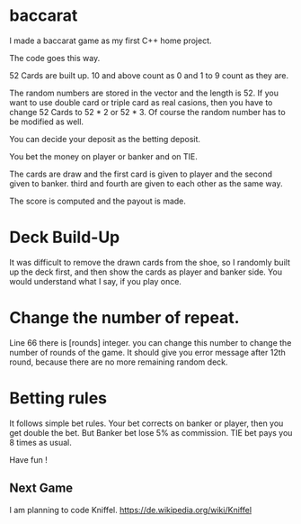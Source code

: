 # baccarat
I made a baccarat game as my first C++ home project.

The code goes this way.

52 Cards are built up.
10 and above count as 0 and 1 to 9 count as they are.

The random numbers are stored in the vector and the length is 52.
If you want to use double card or triple card as real casions, then you have to change 52 Cards to 52 * 2 or 52 * 3.
Of course the random number has to be modified as well.

You can decide your deposit as the betting deposit.

You bet the money on player or banker and on TIE.

The cards are draw and the first card is given to player and the second given to banker.
third and fourth are given to each other as the same way.

The score is computed and the payout is made.

# Deck Build-Up
It was difficult to remove the drawn cards from the shoe, so I randomly built up the deck first,
and then show the cards as player and banker side. You would understand what I say, if you play once.

# Change the number of repeat.
Line 66 there is [rounds] integer. you can change this number to change the number of rounds of the game.
It should give you error message after 12th round, because there are no more remaining random deck.

# Betting rules
It follows simple bet rules.
Your bet corrects on banker or player, then you get double the bet. But Banker bet lose 5% as commission.
TIE bet pays you 8 times as usual.

Have fun !

## Next Game
I am planning to code Kniffel.
https://de.wikipedia.org/wiki/Kniffel

